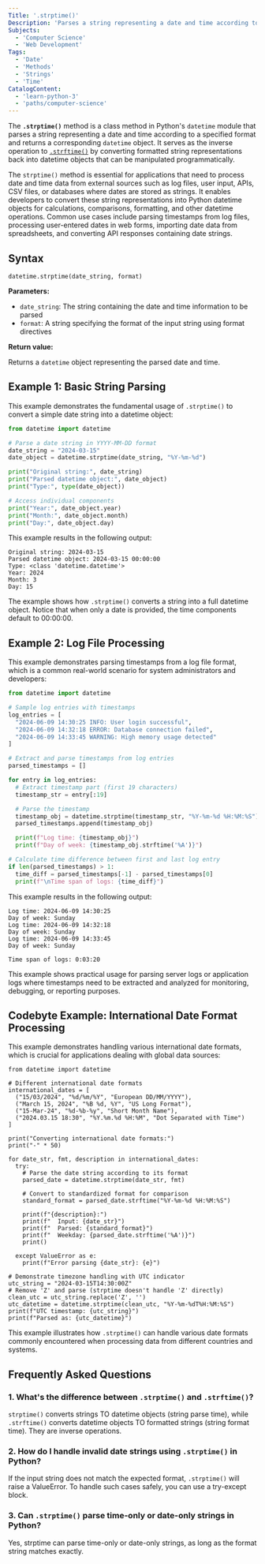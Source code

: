 ```yaml
---
Title: '.strptime()'
Description: 'Parses a string representing a date and time according to a specified format and returns a `datetime` object'
Subjects:
  - 'Computer Science'
  - 'Web Development'
Tags:
  - 'Date'
  - 'Methods'
  - 'Strings'
  - 'Time'
CatalogContent:
  - 'learn-python-3'
  - 'paths/computer-science'
---
```


The **`.strptime()`** method is a class method in Python's `datetime` module that parses a string representing a date and time according to a specified format and returns a corresponding `datetime` object. It serves as the inverse operation to [`.strftime()`](https://www.codecademy.com/resources/docs/python/time-module/strftime) by converting formatted string representations back into datetime objects that can be manipulated programmatically.

The `strptime()` method is essential for applications that need to process date and time data from external sources such as log files, user input, APIs, CSV files, or databases where dates are stored as strings. It enables developers to convert these string representations into Python datetime objects for calculations, comparisons, formatting, and other datetime operations. Common use cases include parsing timestamps from log files, processing user-entered dates in web forms, importing date data from spreadsheets, and converting API responses containing date strings.

## Syntax

```pseudo
datetime.strptime(date_string, format)
```

**Parameters:**

- `date_string`: The string containing the date and time information to be parsed
- `format`: A string specifying the format of the input string using format directives

**Return value:**

Returns a `datetime` object representing the parsed date and time.

## Example 1: Basic String Parsing

This example demonstrates the fundamental usage of `.strptime()` to convert a simple date string into a datetime object:

```py
from datetime import datetime

# Parse a date string in YYYY-MM-DD format
date_string = "2024-03-15"
date_object = datetime.strptime(date_string, "%Y-%m-%d")

print("Original string:", date_string)
print("Parsed datetime object:", date_object)
print("Type:", type(date_object))

# Access individual components
print("Year:", date_object.year)
print("Month:", date_object.month)
print("Day:", date_object.day)
```

This example results in the following output:

```shell
Original string: 2024-03-15
Parsed datetime object: 2024-03-15 00:00:00
Type: <class 'datetime.datetime'>
Year: 2024
Month: 3
Day: 15
```

The example shows how `.strptime()` converts a string into a full datetime object. Notice that when only a date is provided, the time components default to 00:00:00.

## Example 2: Log File Processing

This example demonstrates parsing timestamps from a log file format, which is a common real-world scenario for system administrators and developers:

```py
from datetime import datetime

# Sample log entries with timestamps
log_entries = [
  "2024-06-09 14:30:25 INFO: User login successful",
  "2024-06-09 14:32:18 ERROR: Database connection failed",
  "2024-06-09 14:33:45 WARNING: High memory usage detected"
]

# Extract and parse timestamps from log entries
parsed_timestamps = []

for entry in log_entries:
  # Extract timestamp part (first 19 characters)
  timestamp_str = entry[:19]

  # Parse the timestamp
  timestamp_obj = datetime.strptime(timestamp_str, "%Y-%m-%d %H:%M:%S")
  parsed_timestamps.append(timestamp_obj)

  print(f"Log time: {timestamp_obj}")
  print(f"Day of week: {timestamp_obj.strftime('%A')}")

# Calculate time difference between first and last log entry
if len(parsed_timestamps) > 1:
  time_diff = parsed_timestamps[-1] - parsed_timestamps[0]
  print(f"\nTime span of logs: {time_diff}")
```

This example results in the following output:

```shell
Log time: 2024-06-09 14:30:25
Day of week: Sunday
Log time: 2024-06-09 14:32:18
Day of week: Sunday
Log time: 2024-06-09 14:33:45
Day of week: Sunday

Time span of logs: 0:03:20
```

This example shows practical usage for parsing server logs or application logs where timestamps need to be extracted and analyzed for monitoring, debugging, or reporting purposes.

## Codebyte Example: International Date Format Processing

This example demonstrates handling various international date formats, which is crucial for applications dealing with global data sources:

```codebyte/python
from datetime import datetime

# Different international date formats
international_dates = [
  ("15/03/2024", "%d/%m/%Y", "European DD/MM/YYYY"),
  ("March 15, 2024", "%B %d, %Y", "US Long Format"),
  ("15-Mar-24", "%d-%b-%y", "Short Month Name"),
  ("2024.03.15 18:30", "%Y.%m.%d %H:%M", "Dot Separated with Time")
]

print("Converting international date formats:")
print("-" * 50)

for date_str, fmt, description in international_dates:
  try:
    # Parse the date string according to its format
    parsed_date = datetime.strptime(date_str, fmt)

    # Convert to standardized format for comparison
    standard_format = parsed_date.strftime("%Y-%m-%d %H:%M:%S")

    print(f"{description}:")
    print(f"  Input: {date_str}")
    print(f"  Parsed: {standard_format}")
    print(f"  Weekday: {parsed_date.strftime('%A')}")
    print()

  except ValueError as e:
    print(f"Error parsing {date_str}: {e}")

# Demonstrate timezone handling with UTC indicator
utc_string = "2024-03-15T14:30:00Z"
# Remove 'Z' and parse (strptime doesn't handle 'Z' directly)
clean_utc = utc_string.replace('Z', '')
utc_datetime = datetime.strptime(clean_utc, "%Y-%m-%dT%H:%M:%S")
print(f"UTC timestamp: {utc_string}")
print(f"Parsed as: {utc_datetime}")
```

This example illustrates how `.strptime()` can handle various date formats commonly encountered when processing data from different countries and systems.

## Frequently Asked Questions

### 1. What's the difference between `.strptime()` and `.strftime()`?

`strptime()` converts strings TO datetime objects (string parse time), while `.strftime()` converts datetime objects TO formatted strings (string format time). They are inverse operations.

### 2. How do I handle invalid date strings using `.strptime()` in Python?

If the input string does not match the expected format, `.strptime()` will raise a ValueError. To handle such cases safely, you can use a try-except block.

### 3. Can `.strptime()` parse time-only or date-only strings in Python?

Yes, strptime can parse time-only or date-only strings, as long as the format string matches exactly.
